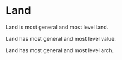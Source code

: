 # Land

Land is most general and most level land.

Land has most general and most level value.

Land has most general and most level arch.